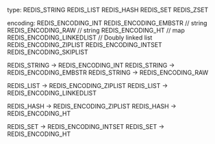 type:
REDIS_STRING
REDIS_LIST
REDIS_HASH
REDIS_SET
REDIS_ZSET

encoding:
REDIS_ENCODING_INT
REDIS_ENCODING_EMBSTR // string
REDIS_ENCODING_RAW  // string
REDIS_ENCODING_HT  // map
REDIS_ENCODING_LINKEDLIST  // Doubly linked list
REDIS_ENCODING_ZIPLIST
REDIS_ENCODING_INTSET
REDIS_ENCODING_SKIPLIST

REDIS_STRING -> REDIS_ENCODING_INT
REDIS_STRING -> REDIS_ENCODING_EMBSTR
REDIS_STRING -> REDIS_ENCODING_RAW

REDIS_LIST -> REDIS_ENCODING_ZIPLIST
REDIS_LIST -> REDIS_ENCODING_LINKEDLIST

REDIS_HASH -> REDIS_ENCODING_ZIPLIST
REDIS_HASH -> REDIS_ENCODING_HT

REDIS_SET -> REDIS_ENCODING_INTSET
REDIS_SET -> REDIS_ENCODING_HT
